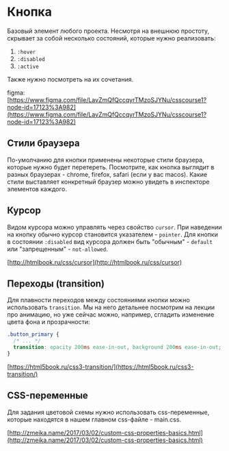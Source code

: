 # Кнопка

Базовый элемент любого проекта. Несмотря на внешнюю простоту, скрывает за собой несколько состояний, которые нужно реализовать:

1. `:hover`
2. `:disabled`
3. `:active`

Также нужно посмотреть на их сочетания.

figma: [https://www.figma.com/file/LavZmQfQccqyrTMzoSJYNu/csscourse1?node-id=17123%3A982](https://www.figma.com/file/LavZmQfQccqyrTMzoSJYNu/csscourse1?node-id=17123%3A982)

## Стили браузера

По-умолчанию для кнопки применены некоторые стили браузера, которые нужно будет перетереть. Посмотрите, как кнопка выглядит в разных браузерах - chrome, firefox, safari (если у вас macos). Какие стили выставляет конкретный браузер можно увидеть в инспекторе элементов каждого.

## Курсор

Видом курсора можно управлять через свойство `cursor`.
При наведении на кнопку обычно курсор становится указателем - `pointer`.
Для кнопки в состоянии `:disabled` вид курсора должен быть "обычным" - `default` или "запрещенным" - `not-allowed`.

[http://htmlbook.ru/css/cursor](http://htmlbook.ru/css/cursor)

## Переходы (transition)

Для плавности переходов между состояниями кнопки можно использовать `transition`.
Мы на него детальнее посмотрим на лекции про анимацию, но уже сейчас можно, например, сгладить изменение цвета фона и прозрачности:

```css
.button_primary {
  /* ... */
  transition: opacity 200ms ease-in-out, background 200ms ease-in-out;
}
```

[https://html5book.ru/css3-transition/](https://html5book.ru/css3-transition/)

## CSS-переменные

Для задания цветовой схемы нужно использовать css-переменные, которые находятся в нашем главном css-файле - main.css.

[http://zmeika.name/2017/03/02/custom-css-properties-basics.html](http://zmeika.name/2017/03/02/custom-css-properties-basics.html)
